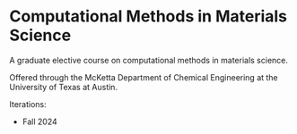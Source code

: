 # Computational Methods in Materials Science
A graduate elective course on computational methods in materials science.

Offered through the McKetta Department of Chemical Engineering at the University of Texas at Austin.

Iterations:
- Fall 2024
